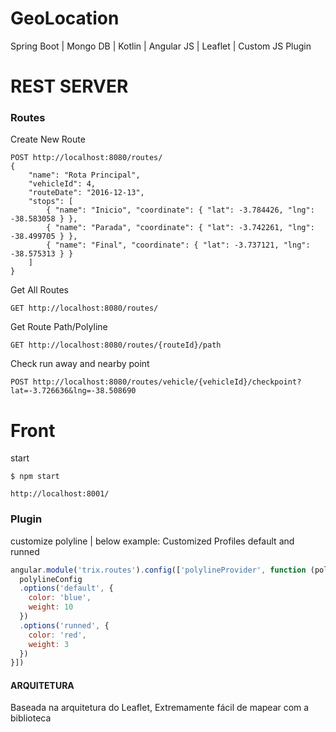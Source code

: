# GeoLocation
Spring Boot | Mongo DB | Kotlin | Angular JS | Leaflet | Custom JS Plugin



# REST SERVER

### Routes
Create New Route
```http
POST http://localhost:8080/routes/
{
	"name": "Rota Principal",
	"vehicleId": 4,
	"routeDate": "2016-12-13",
	"stops": [
		{ "name": "Inicio", "coordinate": { "lat": -3.784426, "lng": -38.583058 } },
		{ "name": "Parada", "coordinate": { "lat": -3.742261, "lng": -38.499705 } },
		{ "name": "Final", "coordinate": { "lat": -3.737121, "lng": -38.575313 } }
	]
}

```
Get All Routes
```http
GET http://localhost:8080/routes/
```
Get Route Path/Polyline
```
GET http://localhost:8080/routes/{routeId}/path
```
Check run away and nearby point
```
POST http://localhost:8080/routes/vehicle/{vehicleId}/checkpoint?lat=-3.726636&lng=-38.508690
```

# Front

start
```http
$ npm start

http://localhost:8001/
```

### Plugin


customize polyline | below example: Customized Profiles default and runned
```javascript
angular.module('trix.routes').config(['polylineProvider', function (polylineConfig) {
  polylineConfig
  .options('default', {
    color: 'blue',
    weight: 10
  })
  .options('runned', {
    color: 'red',
    weight: 3
  })
}])
```


#### ARQUITETURA


Baseada na arquitetura do Leaflet, Extremamente fácil de mapear com a biblioteca
